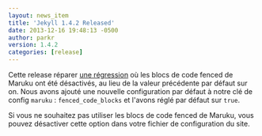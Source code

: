 ```yaml
---
layout: news_item
title: 'Jekyll 1.4.2 Released'
date: 2013-12-16 19:48:13 -0500
author: parkr
version: 1.4.2
categories: [release]
---
```


Cette release réparer [une régression][] où les blocs de code fenced de Maruku ont été désactivés, 
au lieu de la valeur précédente par défaut sur on. 
Nous avons ajouté une nouvelle configuration par défaut 
à notre clé de config `maruku` : `fenced_code_blocks` et l'avons 
réglé par défaut sur `true`.

Si vous ne souhaitez pas utiliser les blocs de code fenced  de Maruku, 
vous pouvez désactiver cette option dans votre fichier de configuration du site.


[une régression]: https://github.com/jekyll/jekyll/pull/1830
